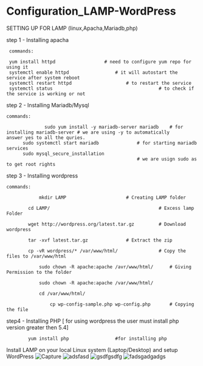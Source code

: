 # Configuration_LAMP-WordPress

SETTING UP FOR LAMP (linux,Apacha,Mariadb,php)

step 1 - Installing apacha
         

	 commands:

	 yum install httpd 					# need to configure yum repo for using it
	 systemctl enable httpd 				# it will autostart the service after system reboot
	 systemctl restart httpd			        # to restart the service
	 systemctl status                                       # to check if the service is working or not 


step 2 - Installing Mariadb/Mysql 

	commands:

                  sudo yum install -y mariadb-server mariadb    # for installing mariadb-server # we are using -y to automatically 								answer yes to all the quries. 
		  sudo systemctl start mariadb    	        # for starting mariadb services
		  sudo mysql_secure_installation
			                                        # we are usign sudo as to get root rights
step 3 - Installing wordpress 


	commands:  
 
  		        mkdir LAMP   					# Creating LAMP folder
  
 	 		cd LAMP/                                        # Excess lamp Folder
  
 			wget http://wordpress.org/latest.tar.gz	        # Download wordpress  		
   
			tar -xvf latest.tar.gz 				# Extract the zip					
  
			cp -vR wordpress/* /var/www/html/               # Copy the files to /var/www/html
  
    			sudo chown -R apache:apache /avr/www/html/      # Giving Permission to the folder

    			sudo chown -R apache:apache /var/www/html/
   
   		        cd /var/www/html/

    		        cp wp-config-sample.php wp-config.php		# Copying the file							
     
step4 - Installing PHP
[ for using wordpress the user must install php version greater then 5.4]


			yum install php  				#for installing php 

			

Install LAMP on your local Linux system (Laptop/Desktop) and setup WordPress
![Capture](https://user-images.githubusercontent.com/16596896/58789569-52649e00-85a3-11e9-8a3b-ce64b2e8100f.PNG)
![adsfasd](https://user-images.githubusercontent.com/16596896/58789605-68725e80-85a3-11e9-8451-477d12dc7a5c.PNG)
![gsdfgsdfg](https://user-images.githubusercontent.com/16596896/58789789-d0c14000-85a3-11e9-8ebc-64fd740127d1.PNG)
![fadsgadgadgs](https://user-images.githubusercontent.com/16596896/58789790-d0c14000-85a3-11e9-894c-a3c0b1e7a943.PNG)

